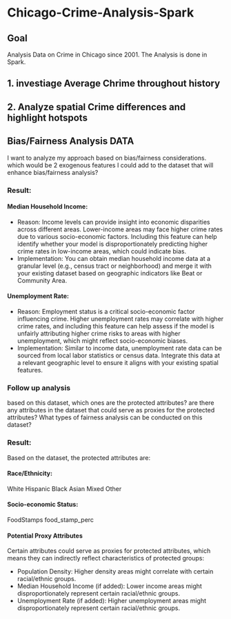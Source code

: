 # Chicago-Crime-Analysis-Spark

## Goal
Analysis Data on Crime in Chicago since 2001. The Analysis is done in Spark.

## 1. investiage Average Chrime throughout history

## 2. Analyze spatial Crime differences and highlight hotspots

## Bias/Fairness Analysis DATA

I want to analyze my approach based on bias/fairness considerations.
which would be 2 exogenous features I could add to the dataset that will enhance bias/fairness analysis?

### Result:
#### Median Household Income:

- Reason: Income levels can provide insight into economic disparities across different areas. Lower-income areas may face higher crime rates due to various socio-economic factors. Including this feature can help identify whether your model is disproportionately predicting higher crime rates in low-income areas, which could indicate bias.
- Implementation: You can obtain median household income data at a granular level (e.g., census tract or neighborhood) and merge it with your existing dataset based on geographic indicators like Beat or Community Area.

#### Unemployment Rate:

- Reason: Employment status is a critical socio-economic factor influencing crime. Higher unemployment rates may correlate with higher crime rates, and including this feature can help assess if the model is unfairly attributing higher crime risks to areas with higher unemployment, which might reflect socio-economic biases.
- Implementation: Similar to income data, unemployment rate data can be sourced from local labor statistics or census data. Integrate this data at a relevant geographic level to ensure it aligns with your existing spatial features.

### Follow up analysis
based on this dataset, which ones are the protected attributes? are there any attributes in the dataset that could serve as proxies for the protected attributes? What types of fairness analysis can be conducted on this dataset?

### Result:
Based on the dataset, the protected attributes are:

#### Race/Ethnicity:
White
Hispanic
Black
Asian
Mixed
Other

#### Socio-economic Status:
FoodStamps
food_stamp_perc

#### Potential Proxy Attributes
Certain attributes could serve as proxies for protected attributes, which means they can indirectly reflect characteristics of protected groups:

- Population Density: Higher density areas might correlate with certain racial/ethnic groups.
- Median Household Income (if added): Lower income areas might disproportionately represent certain racial/ethnic groups.
- Unemployment Rate (if added): Higher unemployment areas might disproportionately represent certain racial/ethnic groups.
